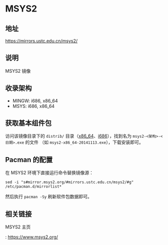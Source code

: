 # MSYS2

## 地址

<https://mirrors.ustc.edu.cn/msys2/>

## 说明

MSYS2 镜像

## 收录架构

-   MINGW: i686, x86_64
-   MSYS: i686, x86_64

## 获取基本组件包

访问该镜像目录下的 `distrib/`
目录（[x86_64](http://mirrors.ustc.edu.cn/msys2/distrib/x86_64/)、[i686](http://mirrors.ustc.edu.cn/msys2/distrib/i686/)），找到名为
`msys2-<架构>-<日期>.exe` 的文件 （如
`msys2-x86_64-20141113.exe`），下载安装即可。

## Pacman 的配置

在 MSYS2 环境下直接运行命令替换镜像源：

    sed -i "s#mirror.msys2.org/#mirrors.ustc.edu.cn/msys2/#g" /etc/pacman.d/mirrorlist*

然后执行 `pacman -Sy` 刷新软件包数据即可。

## 相关链接

MSYS2 主页

:   <https://www.msys2.org/>
